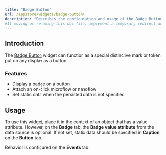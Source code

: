 ```yaml
---
title: "Badge Button"
url: /appstore/widgets/badge-button/
description: "Describes the configuration and usage of the Badge Button widget, which is available in the Mendix Marketplace."
#If moving or renaming this doc file, implement a temporary redirect and let the respective team know they should update the URL in the product. See Mapping to Products for more details.
---
```


## Introduction

The [Badge Button](https://marketplace.mendix.com/link/component/52705/) widget can function as a special distinctive mark or token put on any display as a button.

### Features

* Display a badge on a button
* Attach an on-click microflow or nanoflow
* Set static data when the persisted data is not specified

## Usage

To use this widget, place it in the context of an object that has a value attribute. However, on the **Badge** tab, the **Badge value attribute** from the data source is optional. If not set, static data should be specified in **Caption** on the **Button** tab.

Behavior is configured on the **Events** tab.
